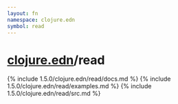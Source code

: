 ```yaml
---
layout: fn
namespace: clojure.edn
symbol: read
---
```


# [clojure.edn](../)/read

{% include 1.5.0/clojure.edn/read/docs.md %}
{% include 1.5.0/clojure.edn/read/examples.md %}
{% include 1.5.0/clojure.edn/read/src.md %}

